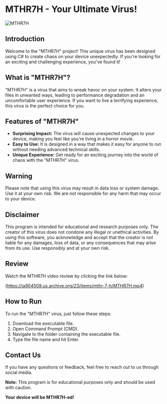 # MTHR7H - Your Ultimate Virus!

![MTHR7H](https://i.ibb.co/cLDyNpp/MTHR7H.png)

## Introduction

Welcome to the "MTHR7H" project! This unique virus has been designed using C# to create chaos on your device unexpectedly. If you're looking for an exciting and challenging experience, you've found it!

## What is "MTHR7H"?

"MTHR7H" is a virus that aims to wreak havoc on your system. It alters your files in unwanted ways, leading to performance degradation and an uncomfortable user experience. If you want to live a terrifying experience, this virus is the perfect choice for you.

## Features of "MTHR7H"

- **Surprising Impact:** The virus will cause unexpected changes to your device, making you feel like you're living in a horror movie.
- **Easy to Use:** It is designed in a way that makes it easy for anyone to run without needing advanced technical skills.
- **Unique Experience:** Get ready for an exciting journey into the world of chaos with the "MTHR7H" virus.

## Warning

Please note that using this virus may result in data loss or system damage. Use it at your own risk. We are not responsible for any harm that may occur to your device.

## Disclaimer

This program is intended for educational and research purposes only. The creator of this virus does not condone any illegal or unethical activities. By using this software, you acknowledge and accept that the creator is not liable for any damages, loss of data, or any consequences that may arise from its use. Use responsibly and at your own risk.

## Review

Watch the MTHR7H video review by clicking the link below:

(https://ia904509.us.archive.org/23/items/mthr-7-h/MTHR7H.mp4)

## How to Run

To run the "MTHR7H" virus, just follow these steps:

1. Download the executable file.
2. Open Command Prompt (CMD).
3. Navigate to the folder containing the executable file.
4. Type the file name and hit Enter.

## Contact Us

If you have any questions or feedback, feel free to reach out to us through social media.

**Note:** This program is for educational purposes only and should be used with caution.

**Your device will be MTHR7H-ed!**
